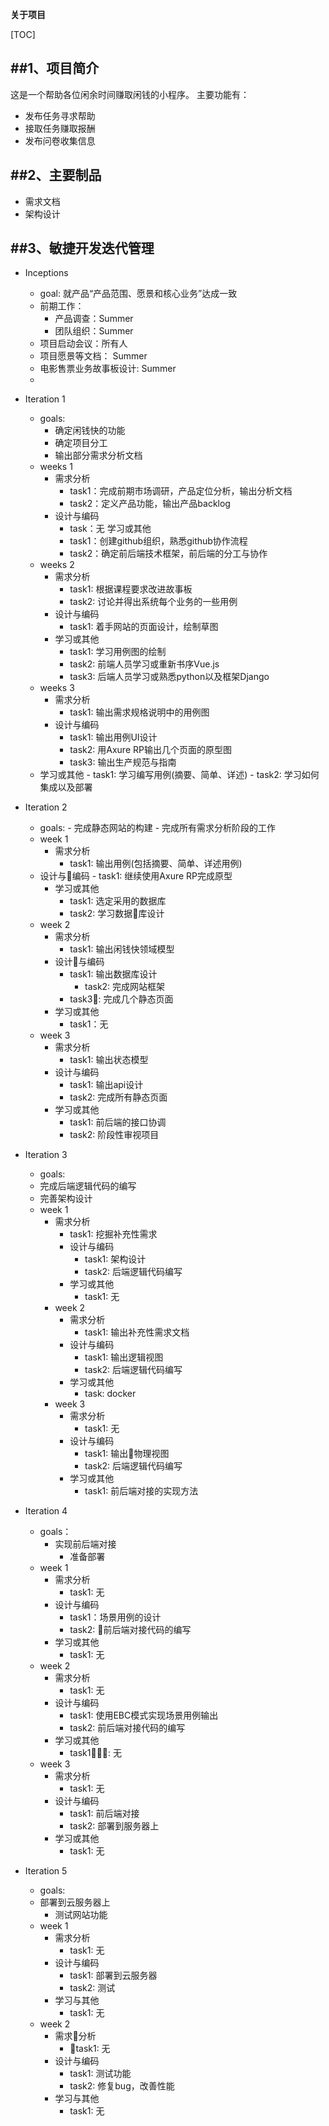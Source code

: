 

**关于项目**


[TOC]



##1、项目简介
---------
这是一个帮助各位闲余时间赚取闲钱的小程序。
主要功能有：

- 发布任务寻求帮助
- 接取任务赚取报酬
- 发布问卷收集信息

##2、主要制品
-----
- 需求文档
- 架构设计

##3、敏捷开发迭代管理
---

- Inceptions
    -  goal: 就产品“产品范围、愿景和核心业务”达成一致
    - 前期工作：
        - 产品调查：Summer
        - 团队组织：Summer
    - 项目启动会议：所有人
    - 项目愿景等文档： Summer
    - 电影售票业务故事板设计: Summer
    -
- Iteration 1 
    - goals:
        - 确定闲钱快的功能
        - 确定项目分工
        - 输出部分需求分析文档
    - weeks 1
        - 需求分析
            - task1：完成前期市场调研，产品定位分析，输出分析文档
            - task2：定义产品功能，输出产品backlog
        - 设计与编码
            - task：无
学习或其他
            - task1：创建github组织，熟悉github协作流程
            - task2：确定前后端技术框架，前后端的分工与协作
    - weeks 2
        - 需求分析
            - task1: 根据课程要求改进故事板
            - task2: 讨论并得出系统每个业务的一些用例
        - 设计与编码
            - task1: 着手网站的页面设计，绘制草图
        - 学习或其他
            - task1: 学习用例图的绘制
            - task2: 前端人员学习或重新书序Vue.js
            - task3: 后端人员学习或熟悉python以及框架Django
    - weeks 3
        - 需求分析
            - task1: 输出需求规格说明中的用例图
        - 设计与编码
            - task1: 输出用例UI设计
            - task2: 用Axure RP输出几个页面的原型图
            - task3: 输出生产规范与指南
     - 学习或其他
            - task1: 学习编写用例(摘要、简单、详述)
            - task2: 学习如何集成以及部署
            
- Iteration 2 
    - goals:
            - 完成静态网站的构建
            - 完成所有需求分析阶段的工作
    - week 1
        - 需求分析
            - task1: 输出用例(包括摘要、简单、详述用例)
     - 设计与编码
            - task1: 继续使用Axure RP完成原型
        - 学习或其他
            - task1: 选定采用的数据库
            - task2: 学习数据库设计
    - week 2
        -  需求分析
            - task1: 输出闲钱快领域模型
      - 设计与编码
         -  task1: 输出数据库设计
            - task2: 完成网站框架
          - task3: 完成几个静态页面
      - 学习或其他
           - task1：无
    - week 3
       - 需求分析
            - task1: 输出状态模型
        - 设计与编码
            - task1: 输出api设计
            - task2: 完成所有静态页面
        - 学习或其他
            - task1: 前后端的接口协调
            - task2: 阶段性审视项目
- Iteration 3
    - goals:
     - 完成后端逻辑代码的编写
     - 完善架构设计
  - week 1
      - 需求分析
           - task1: 挖掘补充性需求
        - 设计与编码
            - task1: 架构设计
            - task2: 后端逻辑代码编写
        - 学习或其他
            - task1: 无
    - week 2
        - 需求分析
            - task1: 输出补充性需求文档
       - 设计与编码
           - task1: 输出逻辑视图
          - task2: 后端逻辑代码编写
       - 学习或其他
           - task: docker
    - week 3
        - 需求分析
           - task1: 无
        - 设计与编码
          - task1: 输出物理视图
           - task2: 后端逻辑代码编写
        - 学习或其他
            - task1: 前后端对接的实现方法
            
- Iteration 4
    - goals：
      - 实现前后端对接
        - 准备部署
    - week 1
      - 需求分析
          - task1: 无
      - 设计与编码
          - task1：场景用例的设计
         - task2: 前后端对接代码的编写
       - 学习或其他
           - task1: 无
    - week 2
       - 需求分析
          - task1: 无
      - 设计与编码
          - task1: 使用EBC模式实现场景用例输出
           - task2: 前后端对接代码的编写
      - 学习或其他
           - task1: 无
    - week 3
       - 需求分析
           - task1: 无
       - 设计与编码
            - task1: 前后端对接
           - task2: 部署到服务器上
       - 学习或其他
           - task1: 无
           
- Iteration 5 
    - goals:
     - 部署到云服务器上
        - 测试网站功能
    - week 1
        - 需求分析
            - task1: 无
        - 设计与编码
            - task1: 部署到云服务器
          - task2: 测试
       - 学习与其他
           - task1: 无
    - week 2
        - 需求分析
            - task1: 无
       - 设计与编码
            - task1: 测试功能
           - task2: 修复bug，改善性能
      - 学习与其他
           -  task1: 无

